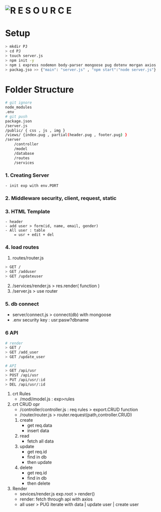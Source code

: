 # ![R E S O U R C E](https://youtu.be/W1Kttu53qTg)

# Setup
```sh
> mkdir PJ
> cd PJ
> touch server.js
> npm init -y
> npm i express nodemon body-parser mongoose pug dotenv morgan axios
> packag.jso >> {"main": "server.js" , "npm start":"node server.js"}
```

# Folder Structure
```sh
# git ignore
node_modules
.env
# git push
package.json
/server.js
/public/ { css , js , img }
/views/ {index.pug , partial(header.pug , footer.pug) }
/server
    /controller
    /model
    /database
    /routes
    /services
```


### 1. Creating Server
    - init exp with env.PORT

### 2. Middleware security, client, request, static

### 3. HTML Template 
    - header
    - add user > form(id, name, email, gender)
    - All user : table
        = usr + edit + del

### 4. load routes
1. routes/router.js
```sh
> GET / 
> GET /adduser
> GET /updateuser
```
2. /services/render.js > res.render( function )
3. /server.js > use router

### 5. db connect
- server/connect.js > connect(db) with mongoose
- .env security key : usr:pasw?dbname

### 6 API
```sh
# render
> GET /
> GET /add_user
> GET /update_user

# API
> GET /api/usr
> POST /api/usr
> PUT /api/usr/:id
> DEL /api/usr/:id
```
1. crt Rules
    - /modl/model.js : exp>rules
2. crt CRUD opr
    - /controller/controller.js : req rules > export.CRUD function
    - /router/router.js > router.request(path,controller.CRUD)
    1. create
        - get req.data
        - insert data
    2. read
        - fetch all data
    3. update
        - get req.id
        - find in db
        - then update
    4. delete
        - get req.id
        - find in db
        - then delete
3. Render
    - sevices/render.js exp.root > render()
    - render: fetch through api with axios
    - all user > PUG iterate with data | update user | create user